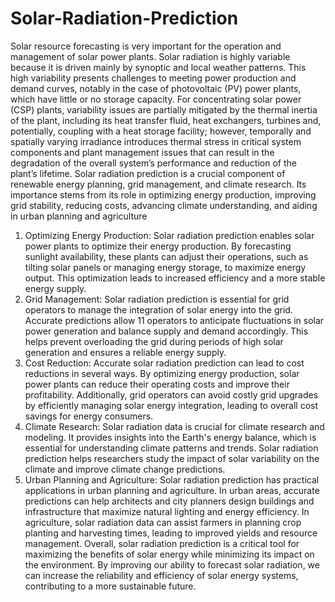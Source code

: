 # Solar-Radiation-Prediction

Solar resource forecasting is very important for the operation and management of solar 
power plants. Solar radiation is highly variable because it is driven mainly by synoptic 
and local weather patterns. This high variability presents challenges to meeting power 
production and demand curves, notably in the case of photovoltaic (PV) power plants, 
which have little or no storage capacity. For concentrating solar power (CSP) plants, 
variability issues are partially mitigated by the thermal inertia of the plant, including its 
heat transfer fluid, heat exchangers, turbines and, potentially, coupling with a heat 
storage facility; however, temporally and spatially varying irradiance introduces thermal 
stress in critical system components and plant management issues that can result in the 
degradation of the overall system’s performance and reduction of the plant’s lifetime. 
Solar radiation prediction is a crucial component of renewable energy planning, grid 
management, and climate research. Its importance stems from its role in optimizing 
energy production, improving grid stability, reducing costs, advancing climate 
understanding, and aiding in urban planning and agriculture
1. Optimizing Energy Production: Solar radiation prediction enables solar power 
plants to optimize their energy production. By forecasting sunlight availability, these 
plants can adjust their operations, such as tilting solar panels or managing energy 
storage, to maximize energy output. This optimization leads to increased efficiency and 
a more stable energy supply.
2. Grid Management: Solar radiation prediction is essential for grid operators to 
manage the integration of solar energy into the grid. Accurate predictions allow 
11
operators to anticipate fluctuations in solar power generation and balance supply and 
demand accordingly. This helps prevent overloading the grid during periods of high 
solar generation and ensures a reliable energy supply.
3. Cost Reduction: Accurate solar radiation prediction can lead to cost reductions in 
several ways. By optimizing energy production, solar power plants can reduce their 
operating costs and improve their profitability. Additionally, grid operators can avoid 
costly grid upgrades by efficiently managing solar energy integration, leading to overall 
cost savings for energy consumers.
4. Climate Research: Solar radiation data is crucial for climate research and modeling. 
It provides insights into the Earth's energy balance, which is essential for understanding 
climate patterns and trends. Solar radiation prediction helps researchers study the impact 
of solar variability on the climate and improve climate change predictions.
5. Urban Planning and Agriculture: Solar radiation prediction has practical 
applications in urban planning and agriculture. In urban areas, accurate predictions can 
help architects and city planners design buildings and infrastructure that maximize 
natural lighting and energy efficiency. In agriculture, solar radiation data can assist 
farmers in planning crop planting and harvesting times, leading to improved yields and 
resource management.
Overall, solar radiation prediction is a critical tool for maximizing the benefits of solar 
energy while minimizing its impact on the environment. By improving our ability to 
forecast solar radiation, we can increase the reliability and efficiency of solar energy 
systems, contributing to a more sustainable future.
